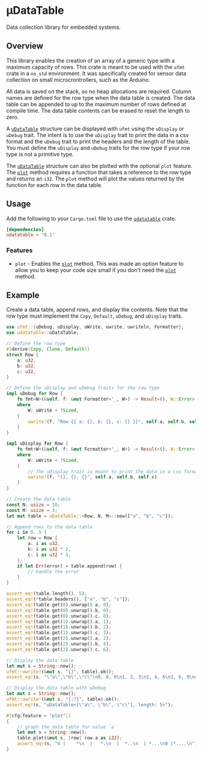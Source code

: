 # µDataTable

<!-- cargo-sync-readme start -->

Data collection library for embedded systems.

## Overview
This library enables the creation of an array of a generic type with a maximum capacity of rows.
This crate is meant to be used with the `ufmt` crate in a `no_std` environment. It was specifically
created for sensor data collection on small microcrontrollers, such as the Arduino.

All data is saved on the stack, so no heap allocations are required. Column names are defined for the row type
when the data table is created. The data table can be appended to up to the maximum number
of rows defined at compile time. The data table contents can be erased to reset the length to zero.

A [`uDataTable`](crate::udatatable::uDataTable) structure can be displayed with `ufmt` using the `uDisplay` or `uDebug` trait.
The intent is to use the `uDisplay` trait to print the data in a csv format and the `uDebug`
trait to print the headers and the length of the table. You must define the `uDisplay` and
`uDebug` traits for the row type if your row type is not a primitive type.

The [`uDataTable`](crate::udatatable::uDataTable) structure can also be plotted with the optional `plot` feature. The [`plot`](crate::udatatable::plot<W>) method
requires a function that takes a reference to the row type and returns an `i32`. The
`plot` method will plot the values returned by the function for each row in the data table.

## Usage
Add the following to your `Cargo.toml` file to use the [`udatatable`](crate::udatatable) crate.
```toml
[dependencies]
udatatable = "0.1"
```
### Features
* `plot` - Enables the [`plot`](crate::udatatable::plot<W>) method. This was made an option feature to allow you to keep your
code size small if you don't need the [`plot`](crate::udatatable::plot<W>) method.
## Example
Create a data table, append rows, and display the contents. Note that the row type must
implement the `Copy`, `Default`, `uDebug`, and `uDisplay` traits.
```rust
use ufmt::{uDebug, uDisplay, uWrite, uwrite, uwriteln, Formatter};
use udatatable::uDataTable;

// Define the row type
#[derive(Copy, Clone, Default)]
struct Row {
    a: u32,
    b: u32,
    c: u32,
}

// Define the uDisplay and uDebug traits for the row type
impl uDebug for Row {
    fn fmt<W>(&self, f: &mut Formatter<'_, W>) -> Result<(), W::Error>
    where
        W: uWrite + ?Sized,
    {
        uwrite!(f, "Row {{ a: {}, b: {}, c: {} }}", self.a, self.b, self.c)
    }
}

impl uDisplay for Row {
    fn fmt<W>(&self, f: &mut Formatter<'_, W>) -> Result<(), W::Error>
    where
        W: uWrite + ?Sized,
    {
        // The uDisplay trait is meant to print the data in a csv format
        uwrite!(f, "{}, {}, {}", self.a, self.b, self.c)
    }
}

// Create the data table
const N: usize = 10;
const M: usize = 3;
let mut table = uDataTable::<Row, N, M>::new(["a", "b", "c"]);

// Append rows to the data table
for i in 0..5 {
    let row = Row {
        a: i as u32,
        b: i as u32 * 2,
        c: i as u32 * 3,
    };
    if let Err(error) = table.append(row) {
        // handle the error
    }
}

assert_eq!(table.length(), 5);
assert_eq!(*table.headers(), ["a", "b", "c"]);
assert_eq!(table.get(0).unwrap().a, 0);
assert_eq!(table.get(0).unwrap().b, 0);
assert_eq!(table.get(0).unwrap().c, 0);
assert_eq!(table.get(1).unwrap().a, 1);
assert_eq!(table.get(1).unwrap().b, 2);
assert_eq!(table.get(1).unwrap().c, 3);
assert_eq!(table.get(2).unwrap().a, 2);
assert_eq!(table.get(2).unwrap().b, 4);
assert_eq!(table.get(2).unwrap().c, 6);

// Display the data table
let mut s = String::new();
ufmt::uwrite!(&mut s, "{}", table).ok();
assert_eq!(s, "\"a\",\"b\",\"c\"\n0, 0, 0\n1, 2, 3\n2, 4, 6\n3, 6, 9\n4, 8, 12\n");

// Display the data table with uDebug
let mut s = String::new();
ufmt::uwrite!(&mut s, "{:?}", table).ok();
assert_eq!(s, "uDataTable<[\"a\", \"b\", \"c\"], length: 5>");

#[cfg(feature = "plot")]
{
    // graph the data table for value `a`
    let mut s = String::new();
    table.plot(&mut s, |row| row.a as i32);
    assert_eq!(s, "4 |    *\n  |   *.\n  |  *..\n  | *...\n0 |*....\n");
}
```

<!-- cargo-sync-readme end -->
